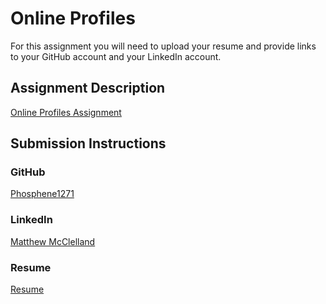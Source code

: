 # Online Profiles
For this assignment you will need to upload your resume and provide links to your GitHub account and your LinkedIn account.

## Assignment Description
[Online Profiles Assignment](https://education.launchcode.org/liftoff/modules/assignments/online-profiles)

## Submission Instructions
 
### GitHub
[Phosphene1271](https://github.com/phosphene1271)
 
### LinkedIn
[Matthew McClelland](https://www.linkedin.com/in/matthew-mcclelland/)

### Resume
[Resume](https://github.com/phosphene1271/liftoff-assignments/blob/master/P3-Project_Planning/images/Resume%20-%20Matt%20McClelland.pdf)

